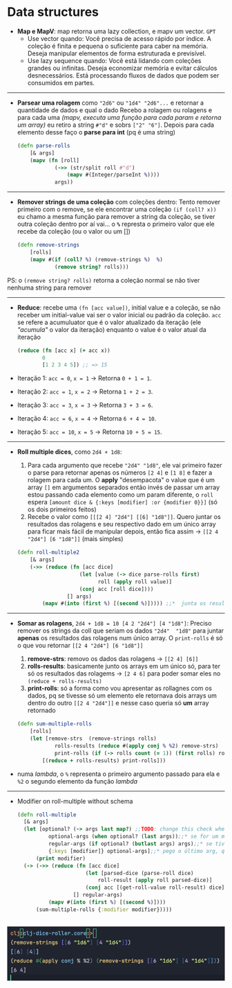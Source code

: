 # Data structures

- **Map e MapV**: map retorna uma lazy collection, e mapv um vector. `GPT`
  - Use vector quando:
    Você precisa de acesso rápido por índice.
    A coleção é finita e pequena o suficiente para caber na memória.
    Deseja manipular elementos de forma estruturada e previsível.
  - Use lazy sequence quando:
    Você está lidando com coleções grandes ou infinitas.
    Deseja economizar memória e evitar cálculos desnecessários.
    Está processando fluxos de dados que podem ser consumidos em partes.

-----

- **Parsear uma rolagem** como `"2d6"` ou `"1d4" "2d6"...` e retornar a quantidade de dados e qual o dado
    Recebo a rolagem ou rolagens e para cada uma *(mapv, executa uma função para cada param e retorna um array)* eu retiro a string `#"d"` e sobrs `["2" "6"]`. Depois para cada elemento desse faço o **parse para int** (pq é uma string)

    ```clojure
    (defn parse-rolls
        [& args]
        (mapv (fn [roll]
                (->> (str/split roll #"d")
                    (mapv #(Integer/parseInt %))))
                args))

-----

- **Remover strings de uma coleção** com coleções dentro:
    Tento remover primeiro com o remove, se ele encontrar uma coleção `(if (coll? x))` eu chamo a mesma função para remover a string da coleção, se tiver outra coleção dentro por aí vai... o **`%`** represta o primeiro valor que ele recebe da coleção (ou o valor ou um [])

    ```clojure
    (defn remove-strings
        [rolls]
        (mapv #(if (coll? %) (remove-strings %)  %)
                (remove string? rolls)))

PS: o `(remove string? rolls)` retorna a coleção normal se não tiver nenhuma string para remover

-----

- **Reduce**: recebe uma `(fn [acc value])`, initial value e a coleção, se não receber um initial-value vai ser o valor inicial ou padrão da coleção. `acc` se refere a acumuluator que é o valor atualizado da iteração (ele *"acumula"* o valor da iteração) enquanto o value é o valor atual da iteração

    ```clojure
    (reduce (fn [acc x] (+ acc x)) 
            0 
            [1 2 3 4 5]) ;; => 15

- Iteração 1: `acc = 0`, `x = 1` → Retorna `0 + 1 = 1`.

- Iteração 2: `acc = 1`, `x = 2` → Retorna `1 + 2 = 3`.
- Iteração 3: `acc = 3`, `x = 3` → Retorna `3 + 3 = 6`.
- Iteração 4: `acc = 6`, `x = 4` → Retorna `6 + 4 = 10`.
- Iteração 5: `acc = 10`, `x = 5` → Retorna `10 + 5 = 15`.

-----

- **Roll multiple dices**, como `2d4 + 1d8`:

    1. Para cada argumento que recebe `"2d4" "1d8"`, ele vai primeiro fazer o parse para retornar apenas os números `[2 4]` e `[1 8]` e fazer a rolagem para cada um. O **apply** "desempacota" o value que é um array `[]` em argumentos separados então invés de passar um array estou passando cada elemento como um param diferente, o `roll` espera `[amount dice & {:keys [modifier] :or {modifier 0}}]` (só os dois primeiros feitos)
    2. Recebe o valor como `[[[2 4] "2d4"] [[6] "1d8"]]`. Quero juntar os resultados das rolagens e seu respectivo dado em um único array para ficar mais fácil de manipular depois, então fica assim -> `[[2 4 "2d4"] [6 "1d8"]]` (mais simples)

    ```clojure
    (defn roll-multiple2
        [& args]
        (->> (reduce (fn [acc dice]
                        (let [value (-> dice parse-rolls first)
                              roll (apply roll value)]
                        (conj acc [roll dice])))
                    [] args)
            (mapv #(into (first %) [(second %)])))) ;;*  junta os resultados de cada dado em um único array -> [[2 4 3 "3d4"] [5 "1d6"]]

-----

- **Somar as rolagens**, `2d4 + 1d8 = 10 [4 2 "2d4"] [4 "1d8"]`: Preciso remover os strings da coll que seriam os dados `"2d4"  "1d8"` para juntar **apenas** os resultados das rolagens num único array. O `print-rolls` é só o que vou retornar  `[[2 4 "2d4"] [6 "1d8"]]`

    1. **remove-strs**: removo os dados das rolagens ->  `[[2 4] [6]]`
    2. **rolls-results**: basicamente junto os arrays em um único só, para ter só os resultados das rolagems -> `[2 4 6]` para poder somar eles no `(reduce + rolls-results)`
    3. **print-rolls**: só a forma como vou apresentar as rollagnes com os dados, pq se tivesse só um elemento ele retornava dois arrays um dentro do outro `[[2 4 "2d4"]]` e nesse caso queria só **um** array retornado

    ```clojure
    (defn sum-multiple-rolls
        [rolls]
        (let [remove-strs  (remove-strings rolls)
                rolls-results (reduce #(apply conj % %2) remove-strs)
                print-rolls (if (-> rolls count (= 1)) (first rolls) rolls)] 
            [(reduce + rolls-results) print-rolls]))

- numa *lambda*, o `%` representa o primeiro argumento passado para ela e `%2` o segundo elemento da função *lambda*

-----

- Modifier on roll-multiple without schema

    ```clojure
    (defn roll-multiple
      [& args]
      (let [optional? (-> args last map?) ;;TODO: change this check when add schemas, checo se o ultimo arg é um mapa
              optional-args (when optional? (last args));;* se for um mapa o ultimo arg, quer dizer que tem o :modifier
              regular-args (if optional? (butlast args) args);;* se tiver o optional? eu pego todos os elementos exceto o último dos args, se não passo o plain args
              {:keys [modifier]} optional-args];;* pego o último arg, que é o :modifier
          (print modifier)
      (-> (->> (reduce (fn [acc dice]
                          (let [parsed-dice (parse-roll dice)
                              roll-result (apply roll parsed-dice)]
                          (conj acc [(get-roll-value roll-result) dice])))
                      [] regular-args)
              (mapv #(into (first %) [(second %)])))
          (sum-multiple-rolls {:modifier modifier}))))
          
![alt text](image.png)